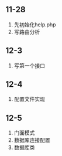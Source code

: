 ## 11-28
1. 先初始化help.php
2. 写路由分析

## 12-3
1. 写第一个接口

## 12-4
1. 配置文件实现

## 12-5
1. 门面模式
2. 数据库连接配置
3. 数据库类